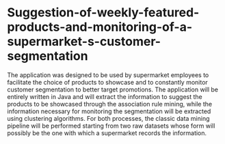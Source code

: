 # Suggestion-of-weekly-featured-products-and-monitoring-of-a-supermarket-s-customer-segmentation
The application was designed to be used by supermarket employees to facilitate the choice of products to showcase and to constantly monitor customer segmentation to better target promotions. The application will be entirely written in Java and will extract the information to suggest the products to be showcased through the association rule mining, while the information necessary for monitoring the segmentation will be extracted using clustering algorithms. For both processes, the classic data mining pipeline will be performed starting from two raw datasets whose form will possibly be the one with which a supermarket records the information.
